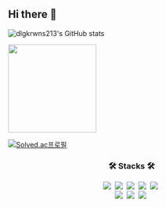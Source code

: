 ## Hi there 👋

![dlgkrwns213's GitHub stats](https://github-readme-stats.vercel.app/api?username=dlgkrwns213&show_icons=true&theme=ambient_gradient)

<a href="https://github.com/yebinnnnn"><img align="center" style="height:180px" src="https://github-readme-stats.vercel.app/api/top-langs/?username=dlgkrwns213&layout=compact&theme=dracula&hide_border=true" /></a>

[![Solved.ac프로필](http://mazassumnida.wtf/api/v2/generate_badge?boj=leehk_py)](https://solved.ac/leehk_py)

<h3 align="center">🛠 Stacks 🛠</h3>

<div align="center">
<img src="https://img.shields.io/badge/Python-3776AB.svg?style=for-the-badge&logo=python&logoColor=yellow" />&nbsp;
  <img src="https://img.shields.io/badge/C++-00599C.svg?style=for-the-badge&logo=c%2b%2b&logoColor=white" />&nbsp;
  <img src="https://img.shields.io/badge/Java-F05033.svg?style=for-the-badge&logo=java" />&nbsp;
  <img src="https://img.shields.io/badge/Kotlin-7F52FF.svg?style=for-the-badge&logo=kotlin&logoColor=white" />&nbsp;
  <img src="https://img.shields.io/badge/JavaScript-F7DF1E.svg?style=for-the-badge&logo=javascript&logoColor=black" />&nbsp;
</div>

<div align="center">
  <img src="https://img.shields.io/badge/Vue.js-4FC08D.svg?style=for-the-badge&logo=vuedotjs&logoColor=white" />&nbsp;
  <img src="https://img.shields.io/badge/Spring%20Boot-6DB33F.svg?style=for-the-badge&logo=springboot&logoColor=white" />&nbsp;
<!--   <img src="https://img.shields.io/badge/Django-092E20.svg?style=for-the-badge&logo=django&logoColor=white" />&nbsp;-->
  <img src="https://img.shields.io/badge/MySQL-4479A1.svg?style=for-the-badge&logo=mysql&logoColor=white" />&nbsp; 
</div>

<!--
**dlgkrwns213/dlgkrwns213** is a ✨ _special_ ✨ repository because its `README.md` (this file) appears on your GitHub profile.

Here are some ideas to get you started:

- 🔭 I’m currently working on ...
- 🌱 I’m currently learning ...
- 👯 I’m looking to collaborate on ...
- 🤔 I’m looking for help with ...
- 💬 Ask me about ...
- 📫 How to reach me: ...
- 😄 Pronouns: ...
- ⚡ Fun fact: ...
-->
